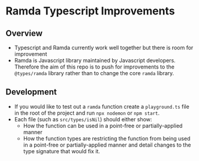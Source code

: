 # Ramda Typescript Improvements

## Overview

- Typescript and Ramda currently work well together but there is room for improvement
- Ramda is Javascript library maintained by Javascript developers. Therefore the aim of this repo is to push for improvements to the `@types/ramda` library rather than to change the core `ramda` library.

## Development

- If you would like to test out a `ramda` function create a `playground.ts` file in the root of the project and run `npx nodemon` or `npm start`.
- Each file (such as `src/types/isNil`) should either show:
  - How the function can be used in a point-free or partially-applied manner
  - How the function types are restricting the function from being used in a point-free or partially-applied manner and detail changes to the type signature that would fix it.
